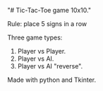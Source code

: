 "# Tic-Tac-Toe game 10x10." 

Rule: place 5 signs in a row

Three game types:

1. Player vs Player.
2. Player vs AI.
3. Player vs AI "reverse".

Made with python and Tkinter.
